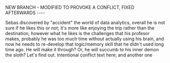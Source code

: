 NEW BRANCH - MODIFIED TO PROVOKE A CONFLICT, FIXED AFTERWARDS ----

Sebas discovered by "accident" the world of data analytics, overall he is not sure if he likes this or not; it's more like enjoying the trip rather than the destination, however what he likes is the challenges that his profesor makes, probably he was too much time without actually using his brain, and now he needs to re-develop that logic/memory skill that he didn't used long time ago. He will make it through? Or, he will succumb to his inner demon the sloth? Let's find out.
Intentional conflict text here; and another one